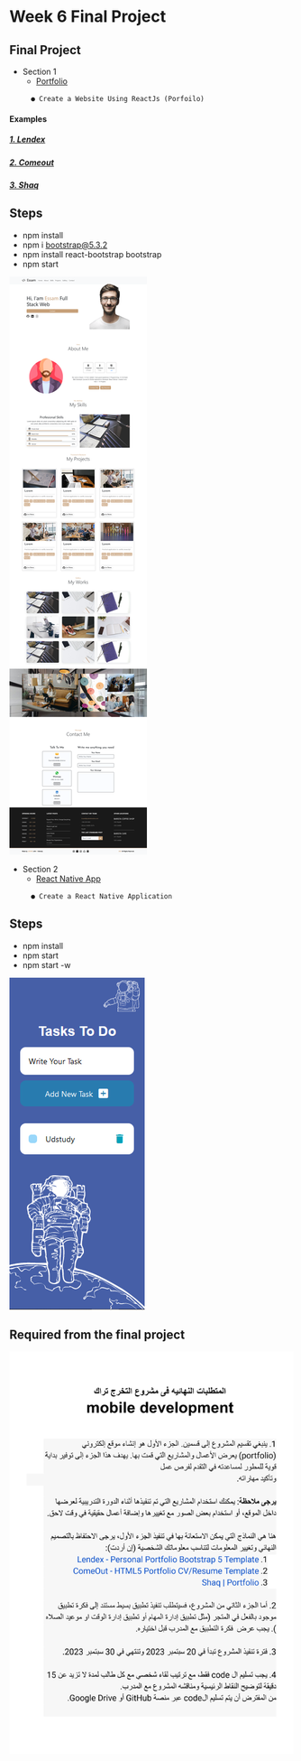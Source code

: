 # Week 6 Final Project


## Final Project
 - Section 1
      - [Portfolio](https://github.com/x39OME/Ustudy-Application-Development-Camp/tree/main/Week%206/Final%20Project/1-portfolio-ustudy-final-project)
    ```
      ● Create a Website Using ReactJs (Porfoilo)
    ```
  #### Examples
   ##### [1. Lendex](https://preview.themeforest.net/item/lendex-personal-portfolio-bootstrap-5-template/full_screen_preview/31542002?_ga=2.205443218.365865920.1694975648-423778277.1694975648)
   ##### [2. Comeout](https://comeout.netlify.app/demo/default/)
   ##### [3. Shaq](https://shaq-portfolio.netlify.app/)

## Steps
- npm install
- npm i bootstrap@5.3.2
- npm install react-bootstrap bootstrap
- npm start

<img src="./portfolio-ustudy-using-react.png" style="">

    
 - Section 2
      - [React Native App](https://github.com/x39OME/Ustudy-Application-Development-Camp/tree/main/Week%206/Final%20Project/TaskToDo)
    ```
      ● Create a React Native Application
    ```
## Steps
- npm install
- npm start
- npm start -w

<img src="./task-to-do-ustudy-using-react-native.png" style="">

    
## Required from the final project
<img src="./final-project.png" style="">
